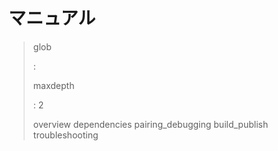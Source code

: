 マニュアル
==========

> glob
>
> :   
>
> maxdepth
>
> :   2
>
> overview dependencies pairing\_debugging build\_publish
> troubleshooting
